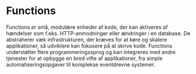 # Functions

Functions er små, modulære enheder af kode, der kan aktiveres af hændelser som f.eks. HTTP-anmodninger eller ændringer i en database. De abstraherer væk infrastrukturen, der kræves for at køre og skalere applikationer, så udviklere kan fokusere på at skrive kode. Functions understøtter flere programmeringssprog og kan integreres med andre tjenester for at opbygge en bred vifte af applikationer, fra simple automatiseringsopgaver til komplekse eventdrevne systemer.
